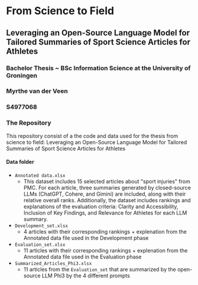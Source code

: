 # From Science to Field

## Leveraging an Open-Source Language Model for Tailored Summaries of Sport Science Articles for Athletes

### Bachelor Thesis ~ BSc Information Science at the University of Groningen
### Myrthe van der Veen 
### S4977068

### The Repository
This repository consist of a the code and data used for the thesis from science to field: Leveraging an Open-Source Language Model for Tailored Summaries of Sport Science Articles for Athletes

#### Data folder
- ```Annotated data.xlsx```
    - This dataset includes 15 selected articles about "sport injuries" from PMC. For each article, three summaries generated by closed-source LLMs (ChatGPT, Cohere, and Gimini) are included, along with their relative overall ranks. Additionally, the dataset includes rankings and explanations of the evaluation criteria: Clarity and Accessibility, Inclusion of Key Findings, and Relevance for Athletes for each LLM summary.
- ```Development_set.xlsx```
    - 4 articles with their corresponding rankings + explenation from the Annotated data file used in the Development phase
- ```Evaluation_set.xlsx```
    -   11 articles with their corresponding rankings + explenation from the Annotated data file used in the Evaluation phase
- ```Summarized_Articles_Phi3.xlsx```
    - 11 articles from the ```Evaluation_set``` that are summarized by the open-source LLM Phi3 by the 4 different prompts 
